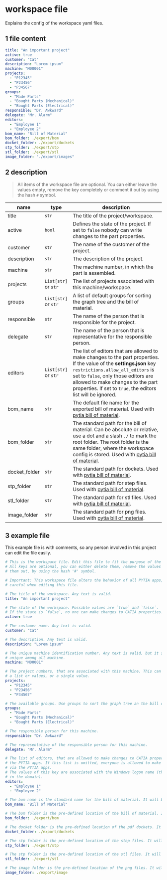 # workspace file

Explains the config of the workspace yaml files.

## 1 file content

```yaml
title: "An important project"
active: true
customer: "Cat"
description: "Lorem ipsum"
machine: "M00001"
projects:
  - "P12345"
  - "P23456"
  - "P34567"
groups:
  - "Made Parts"
  - "Bought Parts (Mechanical)"
  - "Bought Parts (Electrical)"
responsible: "Dr. Awkward"
delegate: "Mr. Alarm"
editors:
  - "Employee 1"
  - "Employee 2"
bom_name: "Bill of Material"
bom_folder: ./export/bom
docket_folder: ./export/dockets
stp_folder: ./export/stp
stl_folder: ./export/stl
image_folder: "./export/images"
```

## 2 description

> All items of the workspace file are optional. You can either leave the values empty, remove the key completely or comment it out by using the hash `#` symbol.

name | type | description
--- | --- | ---
title | `str` | The title of the project/workspace.
active | `bool` | Defines the state of the project. If set to `false` nobody can write changes to the part properties.
customer | `str` | The name of the customer of the project.
description | `str` | The description of the project.
machine | `str` | The machine number, in which the part is assembled.
projects | `List[str]` or `str` | The list of projects associated with this machine/workspace.
groups | `List[str]` or `str` | A list of default groups for sorting the graph tree and the bill of material.
responsible | `str` | The name of the person that is responsible for the project.
delegate | `str` | The name of the person that is representative for the responsible person.
editors | `List[str]` or `str` | The list of editors that are allowed to make changes to the part properties. If the value of the **settings.json** key `restrictions.allow_all_editors` is set to `false`, only those editors are allowed to make changes to the part properties. If set to `true`, the editors list will be ignored.
bom_name | `str` | The default file name for the exported bill of material. Used with [pytia bill of material](https://github.com/deloarts/pytia-bill-of-material).
bom_folder | `str` | The standard path for the bill of material. Can be absolute or relative, use a dot and a slash `./` to mark the root folder. The root folder is the same folder, where the workspace config is stored. Used with [pytia bill of material](https://github.com/deloarts/pytia-bill-of-material).
docket_folder | `str` | The standard path for dockets. Used with [pytia bill of material](https://github.com/deloarts/pytia-bill-of-material).
stp_folder | `str` | The standard path for step files. Used with [pytia bill of material](https://github.com/deloarts/pytia-bill-of-material).
stl_folder | `str` | The standard path for stl files. Used with [pytia bill of material](https://github.com/deloarts/pytia-bill-of-material).
image_folder | `str` | The standard path for png files. Used with [pytia bill of material](https://github.com/deloarts/pytia-bill-of-material).

## 3 example file

This example file is with comments, so any person involved in this project can edit the file easily.

```yaml
# This is the workspace file. Edit this file to fit the purpose of the machine.
# All keys are optional, you can either delete them, remove the values or comment
# them out, by using the hash '#' symbol.

# Important: This workspace file alters the behavior of all PYTIA apps, be very
# careful when editing this file.

# The title of the workspace. Any text is valid.
title: "An important project"

# The state of the workspace. Possible values are `true` and `false`.
# If the state is `false`, no one can make changes to CATIA properties.
active: true

# The customer name. Any text is valid.
customer: "Cat"

# The description. Any text is valid.
description: "Lorem ipsum"

# The unique machine identification number. Any text is valid, but it should be
# unique among all machine.
machine: "M00001"

# The project numbers, that are associated with this machine. This can either be
# a list or values, or a single value.
projects:
  - "P12345"
  - "P23456"
  - "P34567"

# The available groups. Use groups to sort the graph tree an the bill of material.
groups:
  - "Made Parts"
  - "Bought Parts (Mechanical)"
  - "Bought Parts (Electrical)"

# The responsible person for this machine.
responsible: "Dr. Awkward"

# The representative of the responsible person for this machine.
delegate: "Mr. Alarm"

# The list of editors, that are allowed to make changes to CATIA properties via
# the PYTIA apps. If this list is omitted, everyone is allowed to make changes
# via the PYTIA apps.
# The values of this key are associated with the Windows logon name (the username
# in the domain).
editors:
  - "Employee 1"
  - "Employee 2"

# The bom name is the standard name for the bill of material. It will be available in the PYTIA Bill of Material app.
bom_name: "Bill of Material"

# The bom folder is the pre-defined location of the bill of material. It will be used if the set folder exists. Can be absolute or relative, use a dot and a slash `./` to mark the root folder. The root folder is the folder in which the workspace file is stored.
bom_folder: ./export/bom

# The docket folder is the pre-defined location of the pdf dockets. It will be used if the set folder exists. Can be absolute or relative, use a dot and a slash `./` to mark the root folder. The root folder is the folder in which the workspace file is stored.
docket_folder: ./export/dockets

# The stp folder is the pre-defined location of the step files. It will be used if the set folder exists. Can be absolute or relative, use a dot and a slash `./` to mark the root folder. The root folder is the folder in which the workspace file is stored.
stp_folder: ./export/stp

# The stp folder is the pre-defined location of the stl files. It will be used if the set folder exists. Can be absolute or relative, use a dot and a slash `./` to mark the root folder. The root folder is the folder in which the workspace file is stored.
stl_folder: ./export/stl

# The image folder is the pre-defined location of the png files. It will be used if the set folder exists. Can be absolute or relative, use a dot and a slash `./` to mark the root folder. The root folder is the folder in which the workspace file is stored.
image_folder: ./export/image
```
